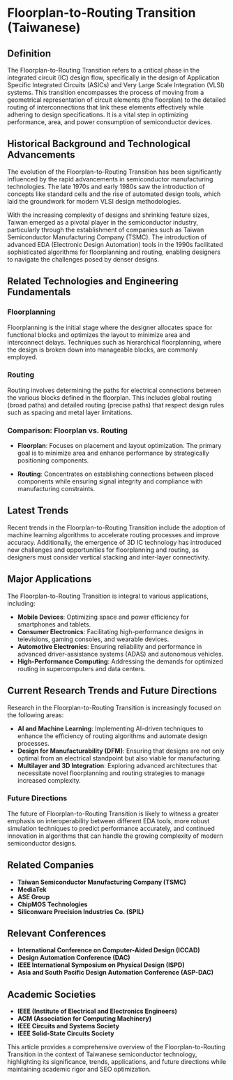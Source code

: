 # Floorplan-to-Routing Transition (Taiwanese)

## Definition

The Floorplan-to-Routing Transition refers to a critical phase in the integrated circuit (IC) design flow, specifically in the design of Application Specific Integrated Circuits (ASICs) and Very Large Scale Integration (VLSI) systems. This transition encompasses the process of moving from a geometrical representation of circuit elements (the floorplan) to the detailed routing of interconnections that link these elements effectively while adhering to design specifications. It is a vital step in optimizing performance, area, and power consumption of semiconductor devices.

## Historical Background and Technological Advancements

The evolution of the Floorplan-to-Routing Transition has been significantly influenced by the rapid advancements in semiconductor manufacturing technologies. The late 1970s and early 1980s saw the introduction of concepts like standard cells and the rise of automated design tools, which laid the groundwork for modern VLSI design methodologies. 

With the increasing complexity of designs and shrinking feature sizes, Taiwan emerged as a pivotal player in the semiconductor industry, particularly through the establishment of companies such as Taiwan Semiconductor Manufacturing Company (TSMC). The introduction of advanced EDA (Electronic Design Automation) tools in the 1990s facilitated sophisticated algorithms for floorplanning and routing, enabling designers to navigate the challenges posed by denser designs.

## Related Technologies and Engineering Fundamentals

### Floorplanning

Floorplanning is the initial stage where the designer allocates space for functional blocks and optimizes the layout to minimize area and interconnect delays. Techniques such as hierarchical floorplanning, where the design is broken down into manageable blocks, are commonly employed.

### Routing

Routing involves determining the paths for electrical connections between the various blocks defined in the floorplan. This includes global routing (broad paths) and detailed routing (precise paths) that respect design rules such as spacing and metal layer limitations. 

### Comparison: Floorplan vs. Routing

- **Floorplan**: Focuses on placement and layout optimization. The primary goal is to minimize area and enhance performance by strategically positioning components.
  
- **Routing**: Concentrates on establishing connections between placed components while ensuring signal integrity and compliance with manufacturing constraints.

## Latest Trends

Recent trends in the Floorplan-to-Routing Transition include the adoption of machine learning algorithms to accelerate routing processes and improve accuracy. Additionally, the emergence of 3D IC technology has introduced new challenges and opportunities for floorplanning and routing, as designers must consider vertical stacking and inter-layer connectivity.

## Major Applications

The Floorplan-to-Routing Transition is integral to various applications, including:

- **Mobile Devices**: Optimizing space and power efficiency for smartphones and tablets.
- **Consumer Electronics**: Facilitating high-performance designs in televisions, gaming consoles, and wearable devices.
- **Automotive Electronics**: Ensuring reliability and performance in advanced driver-assistance systems (ADAS) and autonomous vehicles.
- **High-Performance Computing**: Addressing the demands for optimized routing in supercomputers and data centers.

## Current Research Trends and Future Directions

Research in the Floorplan-to-Routing Transition is increasingly focused on the following areas:

- **AI and Machine Learning**: Implementing AI-driven techniques to enhance the efficiency of routing algorithms and automate design processes.
- **Design for Manufacturability (DFM)**: Ensuring that designs are not only optimal from an electrical standpoint but also viable for manufacturing.
- **Multilayer and 3D Integration**: Exploring advanced architectures that necessitate novel floorplanning and routing strategies to manage increased complexity.

### Future Directions

The future of Floorplan-to-Routing Transition is likely to witness a greater emphasis on interoperability between different EDA tools, more robust simulation techniques to predict performance accurately, and continued innovation in algorithms that can handle the growing complexity of modern semiconductor designs.

## Related Companies

- **Taiwan Semiconductor Manufacturing Company (TSMC)**
- **MediaTek**
- **ASE Group**
- **ChipMOS Technologies**
- **Siliconware Precision Industries Co. (SPIL)**

## Relevant Conferences

- **International Conference on Computer-Aided Design (ICCAD)**
- **Design Automation Conference (DAC)**
- **IEEE International Symposium on Physical Design (ISPD)**
- **Asia and South Pacific Design Automation Conference (ASP-DAC)**

## Academic Societies

- **IEEE (Institute of Electrical and Electronics Engineers)**
- **ACM (Association for Computing Machinery)**
- **IEEE Circuits and Systems Society**
- **IEEE Solid-State Circuits Society**

This article provides a comprehensive overview of the Floorplan-to-Routing Transition in the context of Taiwanese semiconductor technology, highlighting its significance, trends, applications, and future directions while maintaining academic rigor and SEO optimization.